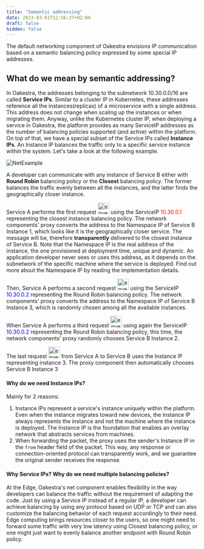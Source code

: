 ```yaml
---
title: "Semantic addressing"
date: 2023-03-01T12:56:27+02:00
draft: false
hidden: false
---
```


The default networking component of Oakestra envisions IP communication based on a semantic balancing policy expressed by some special IP addresses.

## What do we mean by semantic addressing?

In Oakestra, the addresses belonging to the subnetwork 10.30.0.0/16 are called **Service IPs**. Similar to a cluster IP in Kubernetes, these addresses reference all the instances(replicas) of a microservice with a single address. This address does not change when scaling up the instances or when migrating them. 
Anyway, unlike the Kubernetes cluster IP, when deploying a service in Oakestra, the platform provides as many ServiceIP addresses as the number of balancing policies supported (and active) within the platform. 
On top of that, we have a special subset of the Service IPs called **Instance IPs**. An Instance IP balances the traffic only to a specific service instance within the system. 
Let's take a look at the following example.

![NetExample](/network/NetExample.png)

A developer can communicate with any instance of Service B either with **Round Robin** balancing policy or the **Closest** balancing policy. The former balances the traffic evenly between all the instances, and the latter finds the geographically closer instance. 

Service A performs the first request <img src="/network/NetArchExample_evenlope_1.png" alt= "envelope_1" width="30"> using the ServiceIP <font style="color:red">10.30.0.1</font> representing the closest instance balancing policy.
The network components' proxy converts the address to the Namespace IP of Service B Instance 1, which looks like it is the geographically closer service. The message will be, therefore **transparently** delivered to the closest instance of Service B. Note that the Namespace IP is the real address of the instance, the one provisioned at deployment time, unique and dynamic. An application developer never sees or uses this address, as it depends on the subnetwork of the specific machine where the service is deployed. Find out more about the Namespace IP by reading the implementation details.  

Then, Service A performs a second request <img src="/network/NetArchExample_evenlope_2.png" alt= "envelope_1" width="30"> using the ServiceIP <font style="color:blue">10.30.0.2</font> representing the Round Robin balancing policy. The network components' proxy converts the address to the Namespace IP of Service B Instance 3, which is randomly chosen among all the available instances.

When Service A performs a third request <img src="/network/NetArchExample_evenlope_3.png" alt= "envelope_3" width="30"> using again the ServiceIP <font style="color:blue">10.30.0.2</font> representing the Round Robin balancing policy, this time, the network components' proxy randomly chooses Service B Instance 2.

The last request <img src="/network/NetArchExample_evenlope_4.png" alt= "envelope_4" width="30"> from Service A to Service B uses the Instance IP representing instance 3. The proxy component then automatically chooses Service B Instance 3

#### Why do we need Instance IPs?

Mainly for 2 reasons:
1. Instance IPs represent a service's instance uniquely within the platform. Even when the instance migrates toward new devices, the Instance IP always represents the instance and not the machine where the instance is deployed. The Instance IP is the foundation that enables an overlay network that abstracts services from machines. 
2. When forwarding the packet, the proxy uses the sender's Instance IP in the `from` header field of the packet. This way, any response or connection-oriented protocol can transparently work, and we guarantee the original sender receives the response.

#### Why Service IPs? Why do we need multiple balancing policies? 

At the Edge, Oakestra's net component enables flexibility in the way developers can balance the traffic without the requirement of adapting the code. Just by using a Service IP instead of a regular IP, a developer can achieve balancing by using any protocol based on UDP or TCP and can also customize the balancing behavior of each request accordingly to their need. Edge computing brings resources closer to the users, so one might need to forward some traffic with very low latency using Closest balancing policy, or one might just want to evenly balance another endpoint with Round Robin policy.


